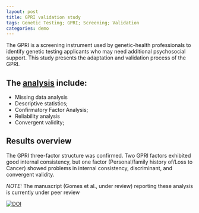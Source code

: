 ```yaml
---
layout: post
title: GPRI validation study
tags: Genetic Testing; GPRI; Screening; Validation
categories: demo
---
```


The GPRI is a screening instrument used by genetic-health professionals to identify genetic testing applicants who may need additional psychosocial support. This study presents the adaptation and validation process of the GPRI.

## The [analysis](https://github.com/tiagodsferreira/together_repo/blob/main/GPRI_syntax.R) include:
- Missing data analysis
- Descriptive statistics;  
- Confirmatory Factor Analysis; 
- Reliability analysis
- Convergent validity; 


## Results overview
The GPRI three-factor structure was confirmed. Two GPRI factors exhibited good internal consistency, but one factor (Personal/family history of/Loss to Cancer) showed problems in internal consistency, discriminant, and convergent validity. 

*NOTE:* The manuscript (Gomes et al., under review) reporting these analysis is currently under peer review

[![DOI](https://zenodo.org/badge/DOI/10.5281/zenodo.6106770.svg)](https://doi.org/10.5281/zenodo.6106770)
